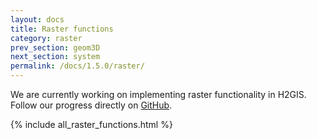 ```yaml
---
layout: docs
title: Raster functions
category: raster
prev_section: geom3D
next_section: system
permalink: /docs/1.5.0/raster/
---
```


We are currently working on implementing raster functionality in H2GIS.
Follow our progress directly on [GitHub][gh].

{% include all_raster_functions.html %}

[gh]: https://github.com/orbisgis/h2gis

